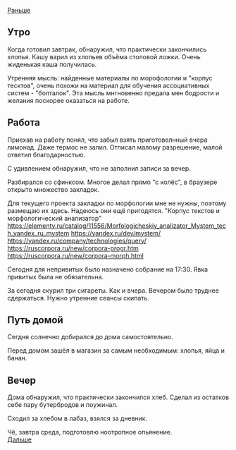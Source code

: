 [Раньше](2021.07.05.md)
## Утро
Когда готовил завтрак, обнаружил, что практически закончились хлопья. Кашу варил из хлопьев объёма столовой ложки. Очень жиденькая каша получилась.

Утренняя мысль: найденные материалы по морофологии и "корпус тесктов", очень похожи на материал для обучения ассоциативных систем - "болталок". Эта мысль мнгновенно предала мен бодрости и желания поскорее оказаться на работе.
## Работа
Приехав на работу понял, что забыл взять приготовелнный вчера лимонад. Даже термос не залил. Отписал малому разрешение, малой ответил благодарностью.

С удивлением обнаружил, что не заполнил записи за вечер.

Разбирался со сфинксом. Многое делал прямо "с колёс", в браузере открыто множество закладок.

Для текущего проекта закладки по морфологии мне не нужны, поэтому размещаю их здесь. Надеюсь они ещё пригодятся.
"Корпус текстов и морфологический анализатор"
https://elementy.ru/catalog/11556/Morfologicheskiy_analizator_Mystem_tech_yandex_ru_mystem
https://yandex.ru/dev/mystem/
https://yandex.ru/company/technologies/query/
https://ruscorpora.ru/new/corpora-progr.htm
https://ruscorpora.ru/new/corpora-morph.html

Сегодня для непривитых было назначено собрание на 17:30. Явка привитых была не обязательна.

За сегодня скурил три сигареты. Как и вчера. Вечером было труднее сдержаться. Нужно утренние сеансы скипать.
## Путь домой
Сегдня солнечно добирался до дома самостоятельно.

Перед домом зашёл в магазин за самым необходимым: хлопья, яйца и банан.
## Вечер
Дома обнаружил, что практически закончился хлеб. Сделал из остатков себе пару бутербродов и поужинал.

Сходил за хлебом в лабаз, взялся за дневник.

Чё, завтра среда, подготовлю ноотропное опьянение.  
[Дальше](2021.07.08.md)